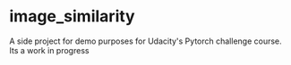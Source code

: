# image_similarity
A side project for demo purposes for Udacity's Pytorch challenge course. Its a work in progress
